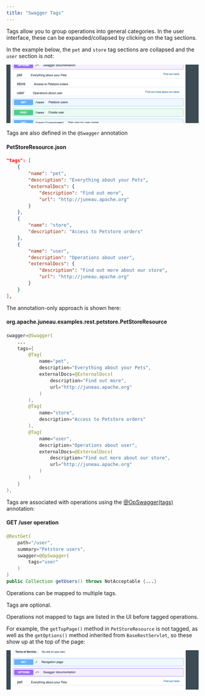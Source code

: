 ```yaml
---
title: "Swagger Tags"
---
```


Tags allow you to group operations into general categories.
In the user interface, these can be expanded/collapsed by clicking on the tag sections.

In the example below, the `pet` and `store` tag sections are collapsed and the `user` section is not:

![Swagger Tags](/img/doc-files/jrs.Swagger.4.png)

Tags are also defined in the `@Swagger` annotation

#### PetStoreResource.json

```json
"tags": [
    {
        "name": "pet",
        "description": "Everything about your Pets",
        "externalDocs": {
            "description": "Find out more",
            "url": "http://juneau.apache.org"
        }
    },
    {
        "name": "store",
        "description": "Access to Petstore orders"
    },
    {
        "name": "user",
        "description": "Operations about user",
        "externalDocs": {
            "description": "Find out more about our store",
            "url": "http://juneau.apache.org"
        }
    }
],
```

The annotation-only approach is shown here:

#### org.apache.juneau.examples.rest.petstore.PetStoreResource

```java
swagger=@Swagger(
    ...
    tags={
        @Tag(
            name="pet",
            description="Everything about your Pets",
            externalDocs=@ExternalDocs(
                description="Find out more",
                url="http://juneau.apache.org"
            )
        ),
        @Tag(
            name="store",
            description="Access to Petstore orders"
        ),
        @Tag(
            name="user",
            description="Operations about user",
            externalDocs=@ExternalDocs(
                description="Find out more about our store",
                url="http://juneau.apache.org"
            )
        )
    }
),
```

Tags are associated with operations using the [@OpSwagger(tags)]({{API_DOCS}}/org/apache/juneau/rest/annotation/OpSwagger.html#tags()) annotation:

#### GET /user operation

```java
@RestGet(
    path="/user",
    summary="Petstore users",
    swagger=@OpSwagger(
        tags="user"
    )
)
public Collection getUsers() throws NotAcceptable {...}
```

Operations can be mapped to multiple tags.

Tags are optional.

Operations not mapped to tags are listed in the UI before tagged operations.

For example, the `getTopPage()` method in `PetStoreResource` is not tagged, as well as the `getOptions()` method
inherited from `BaseRestServlet`, so these show up at the top of the page:

![Swagger Untagged Operations](/img/doc-files/jrs.Swagger.5.png)
